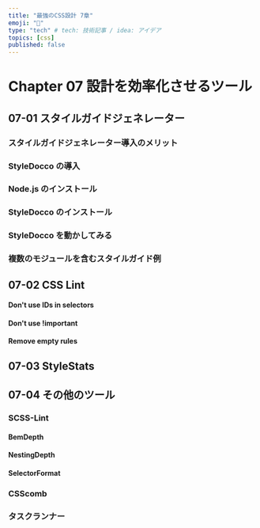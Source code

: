 ```yaml
---
title: "最強のCSS設計 7章"
emoji: "👏"
type: "tech" # tech: 技術記事 / idea: アイデア
topics: [css]
published: false
---
```



# Chapter 07 設計を効率化させるツール


## 07-01 スタイルガイドジェネレーター


### スタイルガイドジェネレーター導入のメリット

### StyleDocco の導入


### Node.js のインストール

### StyleDocco のインストール

### StyleDocco を動かしてみる

### 複数のモジュールを含むスタイルガイド例


## 07-02 CSS Lint


#### Don't use IDs in selectors

#### Don't use !important

#### Remove empty rules


## 07-03 StyleStats

## 07-04 その他のツール


### SCSS-Lint


#### BemDepth

#### NestingDepth

#### SelectorFormat


### CSScomb

### タスクランナー
